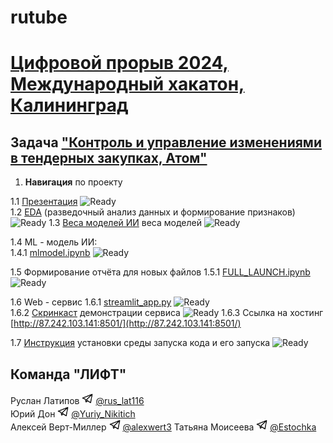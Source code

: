 # rutube

# [Цифровой прорыв 2024, Международный хакатон, Калининград](https://hacks-ai.ru/)

## Задача ["Контроль и управление изменениями в тендерных закупках, Атом"](https://hacks-ai.ru/events/1077382)

1. **Навигация** по проекту

1.1 [Презентация](presentation.pdf) ![Ready](https://img.shields.io/badge/-ready-green) \
1.2 [EDA](eda.ipynb) (разведочный анализ данных и формирование признаков) ![Ready](https://img.shields.io/badge/-ready-green)
1.3 [Веса моделей ИИ](https://disk.yandex.ru/d/QpSFFa6r8V_0aQ) веса моделей ![Ready](https://img.shields.io/badge/-ready-green)

1.4 ML - модель ИИ: \
1.4.1 [mlmodel.ipynb](mlmodel.ipynb) ![Ready](https://img.shields.io/badge/-ready-green)

1.5 Формирование отчёта для новых файлов
1.5.1 [FULL_LAUNCH.ipynb](FULL_LAUNCH.ipynb) ![Ready](https://img.shields.io/badge/-ready-green)

1.6 Web - сервис
1.6.1 [streamlit_app.py](streamlit_app/streamlit_app.py) ![Ready](https://img.shields.io/badge/-ready-green) \
1.6.2 [Скринкаст](https://disk.yandex.ru/i/6tGnEW5lt7zxDA) демонстрации сервиса ![Ready](https://img.shields.io/badge/-ready-green)
1.6.3 Ссылка на хостинг [http://87.242.103.141:8501/](http://87.242.103.141:8501/)

1.7 [Инструкция](instructions.md) установки среды запуска кода и его запуска ![Ready](https://img.shields.io/badge/-ready-green)

## Команда "ЛИФТ"

Руслан Латипов <img src="images/tglogo.jpg" width="18"> [@rus_lat116](https://t.me/rus_lat116) \
Юрий Дон <img src="images/tglogo.jpg" width="18"> [@Yuriy_Nikitich](https://t.me/Yuriy_Nikitich) \
Алексей Верт-Миллер <img src="images/tglogo.jpg" width="18"> [@alexwert3](https://t.me/alexwert3)
Татьяна Моисеева <img src="images/tglogo.jpg" width="18"> [@Estochka](https://t.me/Estochka)
